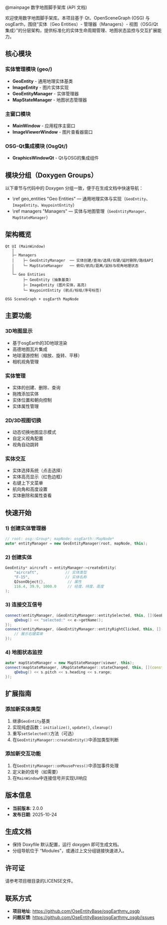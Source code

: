 @mainpage 数字地图脚手架库 (API 文档)

欢迎使用数字地图脚手架库。本项目基于 Qt、OpenSceneGraph (OSG) 与 osgEarth，围绕“实体（Geo Entities）- 管理器（Managers）- 视图（OSG/Qt 集成）”的分层架构，提供标准化的实体生命周期管理、地图状态监控与交互扩展能力。

## 核心模块

### 实体管理模块 (geo/)

- **GeoEntity** - 通用地理实体基类
- **ImageEntity** - 图片实体实现
- **GeoEntityManager** - 实体管理器
- **MapStateManager** - 地图状态管理器

### 主窗口模块

- **MainWindow** - 应用程序主窗口
- **ImageViewerWindow** - 图片查看器窗口

### OSG-Qt集成模块 (OsgQt/)

- **GraphicsWindowQt** - Qt与OSG的集成组件

## 模块分组（Doxygen Groups）

以下章节与代码中的 Doxygen 分组一致，便于在生成文档中快速导航：

- \ref geo_entities "Geo Entities" — 通用地理实体与实现（`GeoEntity`、`ImageEntity`、`WaypointEntity`）
- \ref managers "Managers" — 实体与地图管理（`GeoEntityManager`、`MapStateManager`）

## 架构概览

```
Qt UI (MainWindow)
   │
   ├─ Managers
   │    ├─ GeoEntityManager  ── 实体创建/查询/选择/右键/延时删除/路线API
   │    └─ MapStateManager   ── 俯仰/航向/距离/鼠标与视角地理状态
   │
   └─ Geo Entities
        ├─ GeoEntity (抽象基类)
        ├─ ImageEntity (图片实体，高亮)
        └─ WaypointEntity (航点/标绘/序号标签)

OSG SceneGraph + osgEarth MapNode
```

## 主要功能

### 3D地图显示
- 基于osgEarth的3D地球渲染
- 高德地图瓦片集成
- 地球漫游控制（缩放、旋转、平移）
- 相机视角管理

### 实体管理
- 实体的创建、删除、查询
- 拖拽添加实体
- 实体位置和朝向控制
- 实体属性管理

### 2D/3D视图切换
- 动态切换地图显示模式
- 自定义视角配置
- 视角自动跳转

### 实体交互
- 实体选择系统（点击选择）
- 实体高亮显示（红色边框）
- 右键上下文菜单
- 航向角和高度设置
- 实体删除和属性查看

## 快速开始

### 1) 创建实体管理器
```cpp
// root: osg::Group*; mapNode: osgEarth::MapNode*
auto* entityManager = new GeoEntityManager(root, mapNode, this);
```

### 2) 创建实体
```cpp
GeoEntity* aircraft = entityManager->createEntity(
    "aircraft",            // 实体类型
    "F-15",                // 实体名称
    QJsonObject{},          // 属性
    116.4, 39.9, 1000.0     // 经度、纬度、高度
);
```

### 3) 连接交互信号
```cpp
connect(entityManager, &GeoEntityManager::entitySelected, this, [](GeoEntity* e){
    qDebug() << "selected:" << e->getName();
});
connect(entityManager, &GeoEntityManager::entityRightClicked, this, [](GeoEntity* e, QPoint p){
    // 展示右键菜单
});
```

### 4) 地图状态监控
```cpp
auto* mapStateManager = new MapStateManager(viewer, this);
connect(mapStateManager, &MapStateManager::stateChanged, this, [](const MapStateInfo& s){
    qDebug() << s.pitch << s.heading << s.range;
});
```

## 扩展指南

### 添加新实体类型

1. 继承`GeoEntity`基类
2. 实现纯虚函数：`initialize()`, `update()`, `cleanup()`
3. 重写`setSelected()`方法（可选）
4. 在`GeoEntityManager::createEntity()`中添加类型判断

### 添加新交互功能

1. 在`GeoEntityManager::onMousePress()`中添加事件处理
2. 定义新的信号（如需要）
3. 在`MainWindow`中连接信号并实现UI响应

## 版本信息

- **当前版本**: 2.0.0
- **发布日期**: 2025-10-24

## 生成文档

- 保持 Doxyfile 默认配置，运行 doxygen 即可生成文档。
- 分组导航位于 “Modules”，或通过上文分组链接快速进入。

## 许可证

请参考项目根目录的LICENSE文件。

## 联系方式

- **项目地址**: https://github.com/OseEntityBase/osgEarthmy_osgb
- **问题反馈**: https://github.com/OseEntityBase/osgEarthmy_osgb/issues

